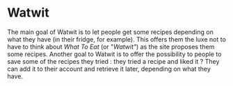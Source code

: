 # Watwit

The main goal of Watwit is to let people get some recipes depending on what they have (in their fridge, for example). This offers them the luxe not to have to think about _What To Eat_ (or "_Watwit"_) as the site proposes them some recipes.
Another goal to Watwit is to offer the possibility to people to save some of the recipes they tried : they tried a recipe and liked it ? They can add it to their account and retrieve it later, depending on what they have.